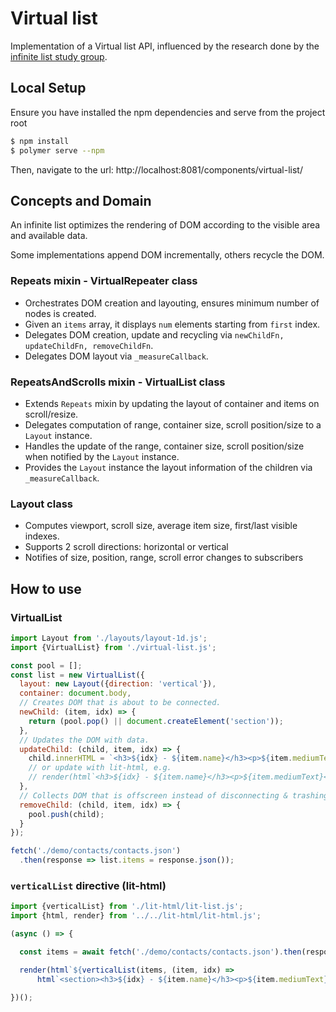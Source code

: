 # Virtual list

Implementation of a Virtual list API, influenced by the research done by the [infinite list study group](https://github.com/domenic/infinite-list-study-group).

## Local Setup

Ensure you have installed the npm dependencies and serve from the project root
```sh
$ npm install
$ polymer serve --npm
```
Then, navigate to the url: http://localhost:8081/components/virtual-list/

## Concepts and Domain

An infinite list optimizes the rendering of DOM according to the visible area and available data.

Some implementations append DOM incrementally, others recycle the DOM.

### Repeats mixin - VirtualRepeater class

- Orchestrates DOM creation and layouting, ensures minimum number of nodes is created.
- Given an `items` array, it displays `num` elements starting from `first` index.
- Delegates DOM creation, update and recycling via `newChildFn, updateChildFn, removeChildFn`.
- Delegates DOM layout via `_measureCallback`.


### RepeatsAndScrolls mixin - VirtualList class

- Extends `Repeats` mixin by updating the layout of container and items on scroll/resize.
- Delegates computation of range, container size, scroll position/size to a `Layout` instance.
- Handles the update of the range, container size, scroll position/size when notified by the `Layout` instance.
- Provides the `Layout` instance the layout information of the children via `_measureCallback`.

### Layout class

- Computes viewport, scroll size, average item size, first/last visible indexes.
- Supports 2 scroll directions: horizontal or vertical
- Notifies of size, position, range, scroll error changes to subscribers

## How to use

### VirtualList

```js 
import Layout from './layouts/layout-1d.js';
import {VirtualList} from './virtual-list.js';

const pool = [];
const list = new VirtualList({
  layout: new Layout({direction: 'vertical'}),
  container: document.body,
  // Creates DOM that is about to be connected.
  newChild: (item, idx) => {
    return (pool.pop() || document.createElement('section'));
  },
  // Updates the DOM with data.
  updateChild: (child, item, idx) => {
    child.innerHTML = `<h3>${idx} - ${item.name}</h3><p>${item.mediumText}</p>`;
    // or update with lit-html, e.g.
    // render(html`<h3>${idx} - ${item.name}</h3><p>${item.mediumText}</p>`, child);
  },
  // Collects DOM that is offscreen instead of disconnecting & trashing it.
  removeChild: (child, item, idx) => {
    pool.push(child);
  }
});

fetch('./demo/contacts/contacts.json')
  .then(response => list.items = response.json());

```

### `verticalList` directive (lit-html)

```js 
import {verticalList} from './lit-html/lit-list.js';
import {html, render} from '../../lit-html/lit-html.js';

(async () => {

  const items = await fetch('./demo/contacts/contacts.json').then(response => response.json());

  render(html`${verticalList(items, (item, idx) => 
      html`<section><h3>${idx} - ${item.name}</h3><p>${item.mediumText}</p></section>`)}`, document.body);

})();

```

